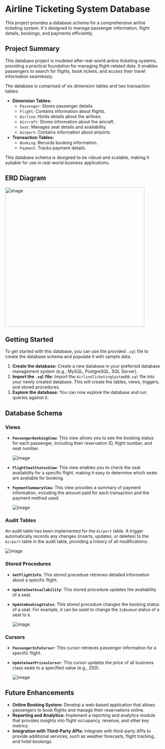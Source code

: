 # Airline Ticketing System Database

This project provides a database schema for a comprehensive airline ticketing system. It's designed to manage passenger information, flight details, bookings, and payments efficiently.

## Project Summary

This database project is modeled after real-world airline ticketing systems, providing a practical foundation for managing flight-related data. It enables passengers to search for flights, book tickets, and access their travel information seamlessly.

The database is comprised of six dimension tables and two transaction tables:

*   **Dimension Tables:**
    *   `Passenger`: Stores passenger details.
    *   `Flight`: Contains information about flights.
    *   `Airline`: Holds details about the airlines.
    *   `Aircraft`: Stores information about the aircraft.
    *   `Seat`: Manages seat details and availability.
    *   `Airport`: Contains information about airports.
*   **Transaction Tables:**
    *   `Booking`: Records booking information.
    *   `Payment`: Tracks payment details.

This database schema is designed to be robust and scalable, making it suitable for use in real-world business applications.

## ERD Diagram

<img width="452" alt="image" src="https://github.com/skang88/AirlineTicketingSystemDB/assets/142484222/bdbc262a-dcf1-4cbb-8aed-a62c7c310fe9">

## Getting Started

To get started with this database, you can use the provided `.sql` file to create the database schema and populate it with sample data.

1.  **Create the database:** Create a new database in your preferred database management system (e.g., MySQL, PostgreSQL, SQL Server).
2.  **Import the `.sql` file:** Import the `AirlineTicketingSystemDB.sql` file into your newly created database. This will create the tables, views, triggers, and stored procedures.
3.  **Explore the database:** You can now explore the database and run queries against it.

## Database Schema

### Views

*   **`PassengerBookingView`**: This view allows you to see the booking status for each passenger, including their reservation ID, flight number, and seat number.

    ![image](https://github.com/skang88/AirlineTicketingSystemDB/assets/142484222/394f7ee0-47e7-4615-a37a-f9624327a622)

*   **`FlightSeatStatusView`**: This view enables you to check the seat availability for a specific flight, making it easy to determine which seats are available for booking.

*   **`PaymentSummaryView`**: This view provides a summary of payment information, including the amount paid for each transaction and the payment method used.

    ![image](https://github.com/skang88/AirlineTicketingSystemDB/assets/142484222/207dbb47-aca0-4894-86bb-9d194251de7c)

### Audit Tables

An audit table has been implemented for the `Airport` table. A trigger automatically records any changes (inserts, updates, or deletes) to the `Airport` table in the audit table, providing a history of all modifications.

![image](https://github.com/skang88/AirlineTicketingSystemDB/assets/142484222/2796cfe6-97d7-45de-9569-ff10607d8127)

### Stored Procedures

*   **`GetFlightInfo`**: This stored procedure retrieves detailed information about a specific flight.
*   **`UpdateSeatAvailability`**: This stored procedure updates the availability of a seat.
*   **`UpdateBookingStatus`**: This stored procedure changes the booking status of a seat. For example, it can be used to change the `IsBooked` status of a seat to `0`.

    ![image](https://github.com/skang88/AirlineTicketingSystemDB/assets/142484222/c606cf9a-e789-4c1e-98b2-a86f676ad0fa)

### Cursors

*   **`PassengerInfoCursor`**: This cursor retrieves passenger information for a specific flight.
*   **`UpdateSeatPricesCursor`**: This cursor updates the price of all business class seats to a specified value (e.g., 250).

    ![image](https://github.com/skang88/AirlineTicketingSystemDB/assets/142484222/3d308072-42f2-4f41-9f8a-1f2b5384d380)

## Future Enhancements

*   **Online Booking System:** Develop a web-based application that allows passengers to book flights and manage their reservations online.
*   **Reporting and Analytics:** Implement a reporting and analytics module that provides insights into flight occupancy, revenue, and other key metrics.
*   **Integration with Third-Party APIs:** Integrate with third-party APIs to provide additional services, such as weather forecasts, flight tracking, and hotel bookings.